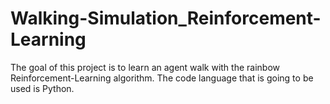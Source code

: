 # Walking-Simulation_Reinforcement-Learning
The goal of this project is to learn an agent walk with the rainbow Reinforcement-Learning algorithm. The code language that is going to be used is Python.
